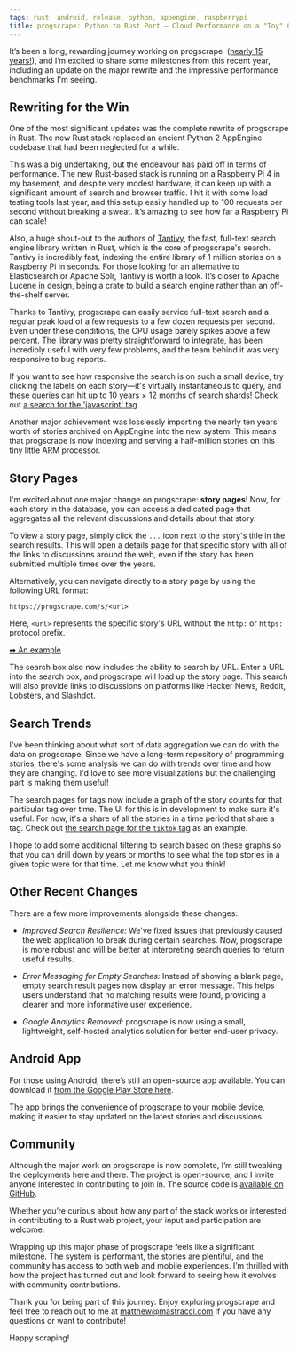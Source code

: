 ```yaml
---
tags: rust, android, release, python, appengine, raspberrypi
title: progscrape: Python to Rust Port — Cloud Performance on a "Toy" Computer
---
```


It’s been a long, rewarding journey working on progscrape&nbsp;
([nearly 15 years!](https://web.archive.org/web/20100310082808/http://www.progscrape.com/)),
and I’m excited to share some milestones from this recent year, including an
update on the major rewrite and the impressive performance benchmarks I'm
seeing.

## Rewriting for the Win

One of the most significant updates was the complete rewrite of progscrape in
Rust. The new Rust stack replaced an ancient Python 2 AppEngine codebase that
had been neglected for a while.

This was a big undertaking, but the endeavour has paid off in terms of
performance. The new Rust-based stack is running on a Raspberry Pi 4 in my
basement, and despite very modest hardware, it can keep up with a significant
amount of search and browser traffic. I hit it with some load testing tools last
year, and this setup easily handled up to 100 requests per second without
breaking a sweat. It’s amazing to see how far a Raspberry Pi can scale!

Also, a huge shout-out to the authors of
[Tantivy](https://github.com/quickwit-oss/tantivy), the fast, full-text search
engine library written in Rust, which is the core of progscrape's search.
Tantivy is incredibly fast, indexing the entire library of 1 million stories on
a Raspberry Pi in seconds. For those looking for an alternative to Elasticsearch
or Apache Solr, Tantivy is worth a look. It’s closer to Apache Lucene in design,
being a crate to build a search engine rather than an off-the-shelf server.

Thanks to Tantivy, progscrape can easily service full-text search and a regular
peak load of a few requests to a few dozen requests per second. Even under these
conditions, the CPU usage barely spikes above a few percent. The library was
pretty straightforward to integrate, has been incredibly useful with very few
problems, and the team behind it was very responsive to bug reports.

If you want to see how responsive the search is on such a small device, try
clicking the labels on each story—it's virtually instantaneous to query, and
these queries can hit up to 10 years × 12 months of search shards! Check out
[a search for the 'javascript' tag](https://progscrape.com/?search=javascript).

Another major achievement was losslessly importing the nearly ten years' worth
of stories archived on AppEngine into the new system. This means that progscrape
is now indexing and serving a half-million stories on this tiny little ARM
processor.

## Story Pages

I'm excited about one major change on progscrape: **story pages**! Now, for each
story in the database, you can access a dedicated page that aggregates all the
relevant discussions and details about that story.

To view a story page, simply click the `...` icon next to the story's title in
the search results. This will open a details page for that specific story with
all of the links to discussions around the web, even if the story has been
submitted multiple times over the years.

Alternatively, you can navigate directly to a story page by using the following
URL format:

```
https://progscrape.com/s/<url>
```

Here, `<url>` represents the specific story's URL without the `http:` or
`https:` protocol prefix.

[➡ An example](https://progscrape.com/s/brooker.co.za/blog/2024/06/04/scale.html)

The search box also now includes the ability to search by URL. Enter a URL into
the search box, and progscrape will load up the story page. This search will
also provide links to discussions on platforms like Hacker News, Reddit,
Lobsters, and Slashdot.

## Search Trends

I've been thinking about what sort of data aggregation we can do with the data
on progscrape. Since we have a long-term repository of programming stories,
there's some analysis we can do with trends over time and how they are changing.
I'd love to see more visualizations but the challenging part is making them
useful!

The search pages for tags now include a graph of the story counts for that
particular tag over time. The UI for this is in development to make sure it's
useful. For now, it's a share of all the stories in a time period that share a
tag. Check out
[the search page for the `tiktok` tag](https://progscrape.com/?search=tiktok) as
an example.

I hope to add some additional filtering to search based on these graphs so that
you can drill down by years or months to see what the top stories in a given
topic were for that time. Let me know what you think!

## Other Recent Changes

There are a few more improvements alongside these changes:

- _Improved Search Resilience:_ We've fixed issues that previously caused the
  web application to break during certain searches. Now, progscrape is more
  robust and will be better at interpreting search queries to return useful
  results.

- _Error Messaging for Empty Searches:_ Instead of showing a blank page, empty
  search result pages now display an error message. This helps users understand
  that no matching results were found, providing a clearer and more informative
  user experience.

- _Google Analytics Removed:_ progscrape is now using a small, lightweight,
  self-hosted analytics solution for better end-user privacy.

## Android App

For those using Android, there’s still an open-source app available. You can
download it
[from the Google Play Store here](https://play.google.com/store/apps/details?id=com.progscrape&pli=1).

The app brings the convenience of progscrape to your mobile device, making it
easier to stay updated on the latest stories and discussions.

## Community

Although the major work on progscrape is now complete, I’m still tweaking the
deployments here and there. The project is open-source, and I invite anyone
interested in contributing to join in. The source code is
[available on GitHub](https://github.com/progscrape/progscrape/).

Whether you’re curious about how any part of the stack works or interested in
contributing to a Rust web project, your input and participation are welcome.

Wrapping up this major phase of progscrape feels like a significant milestone.
The system is performant, the stories are plentiful, and the community has
access to both web and mobile experiences. I’m thrilled with how the project has
turned out and look forward to seeing how it evolves with community
contributions.

Thank you for being part of this journey. Enjoy exploring progscrape and feel
free to reach out to me at [matthew@mastracci.com](mailto:matthew@mastracci.com)
if you have any questions or want to contribute!

Happy scraping!
